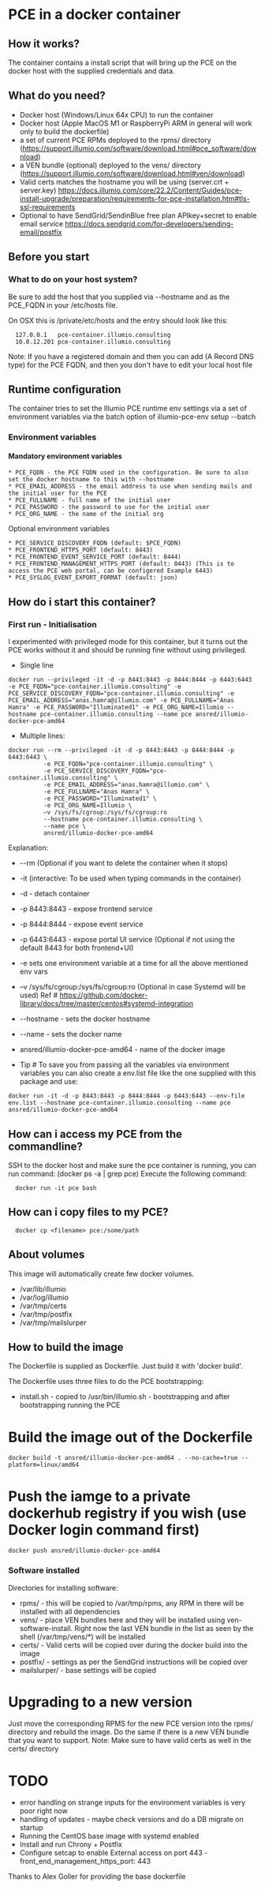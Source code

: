 
# PCE in a docker container

## How it works?
The container contains a install script that will bring up the PCE on the
docker host with the supplied credentials and data.




## What do you need?
* Docker host (Windows/Linux 64x CPU) to run the container 
* Docker host (Apple MacOS M1 or RaspberryPi ARM in general will work only to build the dockerfile)
* a set of current PCE RPMs deployed to the rpms/ directory (https://support.illumio.com/software/download.html#pce_software/download)
* a VEN bundle (optional) deployed to the vens/ directory (https://support.illumio.com/software/download.html#ven/download)
* Valid certs matches the hostname you will be using (server.crt + server.key) https://docs.illumio.com/core/22.2/Content/Guides/pce-install-upgrade/preparation/requirements-for-pce-installation.htm#tls-ssl-requirements
* Optional to have SendGrid/SendinBlue free plan APIkey+secret to enable email service https://docs.sendgrid.com/for-developers/sending-email/postfix 




## Before you start

### What to do on your host system?

Be sure to add the host that you supplied via --hostname and as the PCE_FQDN in
your /etc/hosts file.

On OSX this is /private/etc/hosts and the entry should look like this:
```
  127.0.0.1   pce-container.illumio.consulting
  10.0.12.201 pce-container.illumio.consulting
```
Note: If you have a registered domain and then you can add (A Record DNS type) for the PCE FQDN, and then you don't have to edit your local host file

## Runtime configuration

The container tries to set the Illumio PCE runtime env settings via a set of
environment variables via the batch option of illumio-pce-env setup --batch

### Environment variables

#### Mandatory environment variables
```
* PCE_FQDN - the PCE FQDN used in the configuration. Be sure to also set the docker hostname to this with --hostname
* PCE_EMAIL_ADDRESS - the email address to use when sending mails and the initial user for the PCE
* PCE_FULLNAME - full name of the initial user
* PCE_PASSWORD - the password to use for the initial user
* PCE_ORG_NAME - the name of the initial org
```
Optional environment variables
```
* PCE_SERVICE_DISCOVERY_FQDN (default: $PCE_FQDN)
* PCE_FRONTEND_HTTPS_PORT (default: 8443)
* PCE_FRONTEND_EVENT_SERVICE_PORT (default: 8444)
* PCE_FRONTEND_MANAGEMENT_HTTPS_PORT (default: 8443) (This is to access the PCE web portal, can be configered Example 6443)
* PCE_SYSLOG_EVENT_EXPORT_FORMAT (default: json)
```






## How do i start this container?

### First run - Initialisation

I experimented with privileged mode for this container, but it turns out the
PCE works without it and should be running fine without using privileged.


* Single line
```
docker run --privileged -it -d -p 8443:8443 -p 8444:8444 -p 6443:6443 -e PCE_FQDN="pce-container.illumio.consulting" -e PCE_SERVICE_DISCOVERY_FQDN="pce-container.illumio.consulting" -e PCE_EMAIL_ADDRESS="anas.hamra@illumio.com" -e PCE_FULLNAME="Anas Hamra" -e PCE_PASSWORD="Illuminated1" -e PCE_ORG_NAME=Illumio --hostname pce-container.illumio.consulting --name pce ansred/illumio-docker-pce-amd64
```

* Multiple lines:
```
docker run --rm --privileged -it -d -p 8443:8443 -p 8444:8444 -p 6443:6443 \
          -e PCE_FQDN="pce-container.illumio.consulting" \
          -e PCE_SERVICE_DISCOVERY_FQDN="pce-container.illumio.consulting" \
          -e PCE_EMAIL_ADDRESS="anas.hamra@illumio.com" \
          -e PCE_FULLNAME="Anas Hamra" \
          -e PCE_PASSWORD="Illuminated1" \
          -e PCE_ORG_NAME=Illumio \
          –v /sys/fs/cgroup:/sys/fs/cgroup:ro
          --hostname pce-container.illumio.consulting \
          --name pce \
          ansred/illumio-docker-pce-amd64
```

Explanation:

*  --rm (Optional if you want to delete the container when it stops)
*  -it (interactive: To be used when typing commands in the container)
*  -d - detach container
*  -p 8443:8443 - expose frontend service
*  -p 8444:8444 - expose event service
*  -p 6443:6443 - expose portal UI service (Optional if not using the default 8443 for both frontend+UI)
*  -e sets one environment variable at a time for all the above mentioned env vars
*  –v /sys/fs/cgroup:/sys/fs/cgroup:ro (Optional in case Systemd will be used) Ref # https://github.com/docker-library/docs/tree/master/centos#systemd-integration
*  --hostname - sets the docker hostname
*  --name - sets the docker name
*  ansred/illumio-docker-pce-amd64 - name of the docker image

* Tip # To save you from passing all the variables via environment variables you can
also create a env.list file like the one supplied with this package and use:
```
docker run -it -d -p 8443:8443 -p 8444:8444 -p 6443:6443 --env-file env.list --hostname pce-container.illumio.consulting --name pce ansred/illumio-docker-pce-amd64
```


## How can i access my PCE from the commandline?

SSH to the docker host and make sure the pce container is running, you can run command: (docker ps -a | grep pce)
Execute the following command:
```
  docker run -it pce bash
```


## How can i copy files to my PCE?
```
  docker cp <filename> pce:/some/path
```



## About volumes

This image will automatically create few docker volumes.

* /var/lib/illumio
* /var/log/illumio
* /var/tmp/certs
* /var/tmp/postfix
* /var/tmp/mailslurper






## How to build the image
The Dockerfile is supplied as Dockerfile. Just build it with 'docker build'.

The Dockerfile uses three files to do the PCE bootstrapping:

* install.sh - copied to /usr/bin/illumio.sh - bootstrapping and after bootstrapping running the PCE



# Build the image out of the Dockerfile
```
docker build -t ansred/illumio-docker-pce-amd64 . --no-cache=true --platform=linux/amd64
```

# Push the iamge to a private dockerhub registry if you wish (use Docker login command first)
```
docker push ansred/illumio-docker-pce-amd64
```





### Software installed
Directories for installing software:

* rpms/        - this will be copied to /var/tmp/rpms, any RPM in there will be installed with all dependencies
* vens/        - place VEN bundles here and they will be installed using ven-software-install. Right now the last VEN bundle in the list as seen by the shell (/var/tmp/vens/\*) will be installed
* certs/       - Valid certs will be copied over during the docker build into the image
* postfix/     - settings as per the SendGrid instructions will be copied over
* mailslurper/ - base settings will be copied







# Upgrading to a new version
Just move the corresponding RPMS for the new PCE version into the rpms/
directory and rebuild the image.  Do the same if there is a new VEN bundle that
you want to support.
Note: Make sure to have valid certs as well in the certs/ directory







# TODO
* error handling on strange inputs for the environment variables is very poor right now
* handling of updates - maybe check versions and do a DB migrate on startup
* Running the CentOS base image with systemd enabled
* Install and run Chrony + Postfix
* Configure setcap to enable External access on port 443 - front_end_management_https_port: 443 


  

Thanks to Alex Goller for providing the base dockerfile
